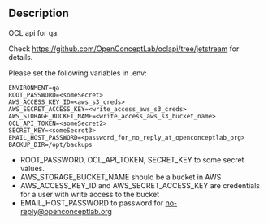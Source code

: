 ## Description

OCL api for qa.

Check <https://github.com/OpenConceptLab/oclapi/tree/jetstream> for details.

Please set the following variables in .env:

```
ENVIRONMENT=qa
ROOT_PASSWORD=<someSecret>
AWS_ACCESS_KEY_ID=<aws_s3_creds>
AWS_SECRET_ACCESS_KEY=<write_access_aws_s3_creds>
AWS_STORAGE_BUCKET_NAME=<write_access_aws_s3_bucket_name>
OCL_API_TOKEN=<someSecret2>
SECRET_KEY=<someSecret3>
EMAIL_HOST_PASSWORD=<password_for_no_reply_at_openconceptlab_org>
BACKUP_DIR=/opt/backups
```

  - ROOT_PASSWORD, OCL_API_TOKEN, SECRET_KEY to some secret values.
  - AWS_STORAGE_BUCKET_NAME should be a bucket in AWS
  - AWS_ACCESS_KEY_ID and AWS_SECRET_ACCESS_KEY are credentials for a user with write access to the bucket
  - EMAIL_HOST_PASSWORD to password for no-reply@openconceptlab.org
